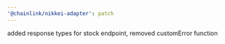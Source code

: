 ```yaml
---
'@chainlink/nikkei-adapter': patch
---
```


added response types for stock endpoint, removed customError function
